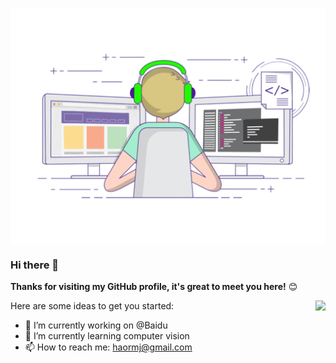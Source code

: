 <p align="center">
  <img align="center" src="https://github.com/haormj/haormj/raw/master/developer.gif"/>
</p>

### Hi there 👋

**Thanks for visiting my GitHub profile, it's great to meet you here!** 😊

<img align="right" src="https://github-readme-stats.vercel.app/api?username=haormj&show_icons=true&icon_color=805AD5&text_color=718096&bg_color=ffffff&hide_title=true" />

Here are some ideas to get you started:

- 🔭 I’m currently working on @Baidu
- 🌱 I’m currently learning computer vision
- 📫 How to reach me: haormj@gmail.com

<!--
**haormj/haormj** is a ✨ _special_ ✨ repository because its `README.md` (this file) appears on your GitHub profile.

Here are some ideas to get you started:

- 🔭 I’m currently working on ...
- 🌱 I’m currently learning ...
- 👯 I’m looking to collaborate on ...
- 🤔 I’m looking for help with ...
- 💬 Ask me about ...
- 📫 How to reach me: ...
- 😄 Pronouns: ...
- ⚡ Fun fact: ...
-->
